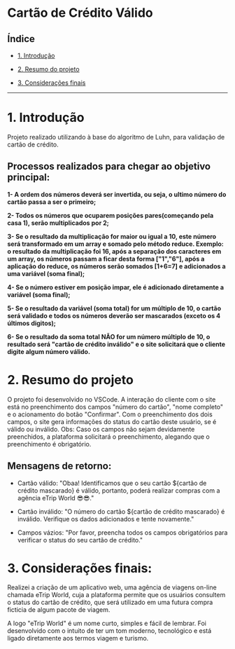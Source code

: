 # Cartão de Crédito Válido

## Índice

* [1. Introdução](#1-Introdução)


* [2. Resumo do projeto](#2-resumo-do-projeto)


* [3. Considerações finais](#3-considerações-finais)

***

# 1. Introdução

Projeto realizado utilizando à base do algoritmo de Luhn, para validação de cartão de crédito. 

## Processos realizados para chegar ao objetivo principal:

**1- A ordem dos números deverá ser invertida, ou seja, o ultimo número do cartão passa a ser o primeiro;**

**2- Todos os números que ocuparem posições pares(começando pela casa 1), serão multiplicados por 2;**

**3- Se o resultado da multiplicação for maior ou igual a 10, este número será transformado em um array e somado pelo método reduce. Exemplo: o resultado da multiplicação foi 16, após a separação dos caracteres em um array, os números passam a ficar desta forma ["1","6"], após a aplicação do reduce, os números serão somados [1+6=7] e adicionados a uma variável (soma final);**

**4- Se o número estiver em posição impar, ele é adicionado diretamente a variável (soma final);**

**5- Se o resultado da variável (soma total) for um múltiplo de 10, o cartão será validado e todos os números deverão ser mascarados (exceto os 4 últimos digitos);**

**6- Se o resultado da soma total NÃO for um número múltiplo de 10, o resultado será "cartão de crédito inválido" e o site solicitará que o cliente digite algum número válido.**

# 2. Resumo do projeto

O projeto foi desenvolvido no VSCode. A interação do cliente com o site está no preenchimento dos campos "número do cartão", "nome completo" e o acionamento do botão "Confirmar". Com o preenchimento dos dois campos, o site gera informações do status do cartão deste usuário, se é válido ou inválido. 
Obs: Caso os campos não sejam devidamente preenchidos, a plataforma solicitará o preenchimento, alegando que o preenchimento é obrigatório.

## Mensagens de retorno:
* Cartão válido: "Obaa! Identificamos que o seu cartão  ${cartão de crédito mascarado} é válido, portanto, poderá realizar compras com a agência eTrip World 😎😎."

* Cartão inválido: "O número do cartão ${cartão de crédito mascarado} é inválido. Verifique os dados adicionados e tente novamente."

* Campos vázios: "Por favor, preencha todos os campos obrigatórios para verificar o status do seu cartão de crédito."


# 3. Considerações finais:

Realizei a criação de um aplicativo web, uma agência de viagens on-line chamada eTrip World, cuja a plataforma permite que os usuários consultem o status do cartão de crédito, que será utilizado em uma futura compra ficticia de algum pacote de viagem.

A logo "eTrip World" é um nome curto, simples e fácil de lembrar. Foi desenvolvido com o intuito de ter um tom moderno, tecnológico e está ligado diretamente aos termos viagem e turismo.